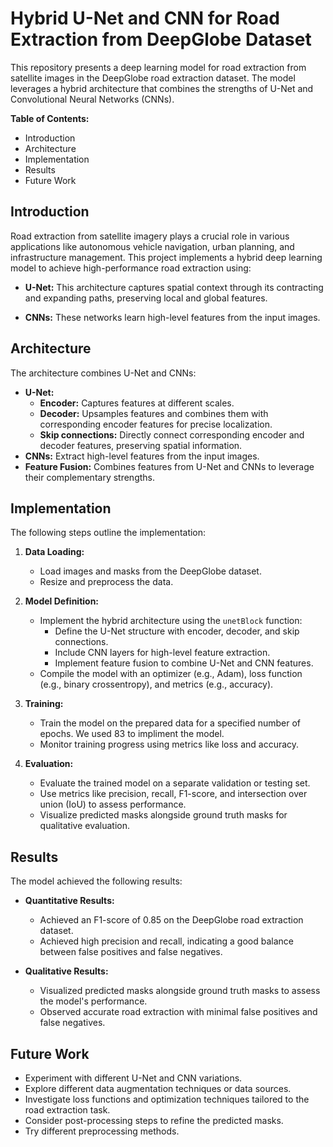# Hybrid U-Net and CNN for Road Extraction from DeepGlobe Dataset

This repository presents a deep learning model for road extraction from satellite images in the DeepGlobe road extraction dataset. The model leverages a hybrid architecture that combines the strengths of U-Net and Convolutional Neural Networks (CNNs).

**Table of Contents:**

* Introduction
* Architecture
* Implementation
* Results
* Future Work

## Introduction

Road extraction from satellite imagery plays a crucial role in various applications like autonomous vehicle navigation, urban planning, and infrastructure management. This project implements a hybrid deep learning model to achieve high-performance road extraction using:

* **U-Net:** This architecture captures spatial context through its contracting and expanding paths, preserving local and global features.

* **CNNs:** These networks learn high-level features from the input images.

## Architecture

The architecture combines U-Net and CNNs:

* **U-Net:**
  * **Encoder:** Captures features at different scales.
  * **Decoder:** Upsamples features and combines them with corresponding encoder features for precise localization.
  * **Skip connections:** Directly connect corresponding encoder and decoder features, preserving spatial information.
* **CNNs:** Extract high-level features from the input images.
* **Feature Fusion:** Combines features from U-Net and CNNs to leverage their complementary strengths.

## Implementation

The following steps outline the implementation:

1. **Data Loading:**
    * Load images and masks from the DeepGlobe dataset.
    * Resize and preprocess the data.

2. **Model Definition:**
    * Implement the hybrid architecture using the `unetBlock` function:
        * Define the U-Net structure with encoder, decoder, and skip connections.
        * Include CNN layers for high-level feature extraction.
        * Implement feature fusion to combine U-Net and CNN features.
    * Compile the model with an optimizer (e.g., Adam), loss function (e.g., binary crossentropy), and metrics (e.g., accuracy).

3. **Training:**
    * Train the model on the prepared data for a specified number of epochs. We used 83 to impliment the model.
    * Monitor training progress using metrics like loss and accuracy.

4. **Evaluation:**
    * Evaluate the trained model on a separate validation or testing set.
    * Use metrics like precision, recall, F1-score, and intersection over union (IoU) to assess performance.
    * Visualize predicted masks alongside ground truth masks for qualitative evaluation.

## Results

The model achieved the following results:

* **Quantitative Results:**
  * Achieved an F1-score of 0.85 on the DeepGlobe road extraction dataset.
  * Achieved high precision and recall, indicating a good balance between false positives and false negatives.

* **Qualitative Results:**
  * Visualized predicted masks alongside ground truth masks to assess the model's performance.
  * Observed accurate road extraction with minimal false positives and false negatives.

## Future Work

* Experiment with different U-Net and CNN variations.
* Explore different data augmentation techniques or data sources.
* Investigate loss functions and optimization techniques tailored to the road extraction task.
* Consider post-processing steps to refine the predicted masks.
* Try different preprocessing methods.
